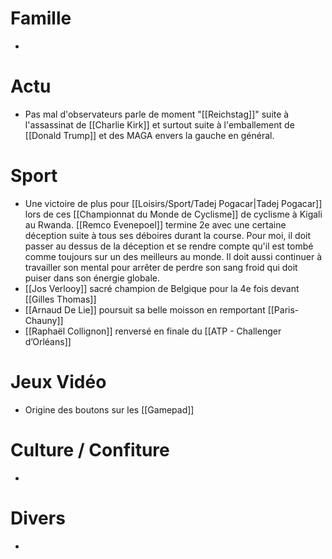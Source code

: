 # Famille
- 
# Actu
- Pas mal d'observateurs parle de moment "[[Reichstag]]" suite à l'assassinat de [[Charlie Kirk]] et surtout suite à l'emballement de [[Donald Trump]] et des MAGA envers la gauche en général.
# Sport
- Une victoire de plus pour [[Loisirs/Sport/Tadej Pogacar|Tadej Pogacar]] lors de ces [[Championnat du Monde de Cyclisme]] de cyclisme à Kigali au Rwanda. [[Remco Evenepoel]] termine 2e avec une certaine déception suite à tous ses déboires durant la course. Pour moi, il doit passer au dessus de la déception et se rendre compte qu'il est tombé comme toujours sur un des meilleurs au monde. Il doit aussi continuer à travailler son mental pour arrêter de perdre son sang froid qui doit puiser dans son énergie globale.
- [[Jos Verlooy]] sacré champion de Belgique pour la 4e fois devant [[Gilles Thomas]]
- [[Arnaud De Lie]] poursuit sa belle moisson en remportant [[Paris-Chauny]]
- [[Raphaël Collignon]] renversé en finale du [[ATP - Challenger d’Orléans]]
# Jeux Vidéo
- Origine des boutons sur les [[Gamepad]]
# Culture / Confiture
- 
# Divers
- 
